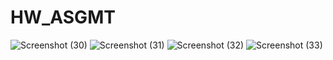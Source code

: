 # HW_ASGMT

![Screenshot (30)](https://user-images.githubusercontent.com/60336145/126046328-b4ccfd8e-4152-4870-a20f-45b941bb6531.png)
![Screenshot (31)](https://user-images.githubusercontent.com/60336145/126046329-fb5fa368-4af0-4199-a37c-12380f16fa88.png)
![Screenshot (32)](https://user-images.githubusercontent.com/60336145/126046325-a3c77427-4a1f-4d34-82ff-2f8c34bab9e3.png)
![Screenshot (33)](https://user-images.githubusercontent.com/60336145/126046327-96bb7643-6286-48b5-8ac3-da8b3403a1bb.png)
